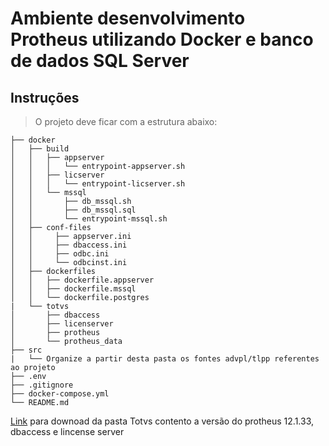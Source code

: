 # Ambiente desenvolvimento Protheus utilizando Docker e banco de dados SQL Server

## Instruções

>O projeto deve ficar com a estrutura abaixo:
```
├── docker
│   ├── build
│   │   ├── appserver
│   │   │   └── entrypoint-appserver.sh
│   │   ├── licserver
│   │   │   └── entrypoint-licserver.sh
│   │   └── mssql
│   │       ├── db_mssql.sh
│   │       ├── db_mssql.sql
│   │       └── entrypoint-mssql.sh
│   ├── conf-files
│   │     ├── appserver.ini
│   │     ├── dbaccess.ini
│   │     ├── odbc.ini
│   │     └── odbcinst.ini
│   ├── dockerfiles
│   │   ├── dockerfile.appserver
│   │   ├── dockerfile.mssql
│   │   └── dockerfile.postgres
|   └── totvs
│       ├── dbaccess
│       ├── licenserver
│       ├── protheus
│       └── protheus_data
├── src
|   └── Organize a partir desta pasta os fontes advpl/tlpp referentes ao projeto
├── .env
├── .gitignore
├── docker-compose.yml
└── README.md
```

[Link](https://www.dropbox.com/s/axfc7s9ddz3zoxl/totvs.tar.gz?dl=0) para downoad da pasta Totvs contento a versão do protheus 12.1.33, dbaccess e lincense server
